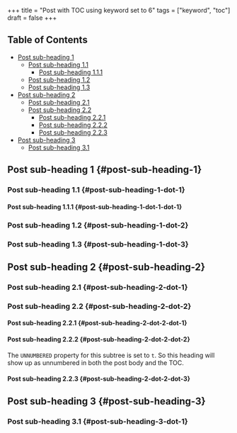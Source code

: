 +++
title = "Post with TOC using keyword set to 6"
tags = ["keyword", "toc"]
draft = false
+++

<div class="ox-hugo-toc toc">
<div></div>

## Table of Contents

- [Post sub-heading 1](#post-sub-heading-1)
    - [Post sub-heading 1.1](#post-sub-heading-1-dot-1)
        - [Post sub-heading 1.1.1](#post-sub-heading-1-dot-1-dot-1)
    - [Post sub-heading 1.2](#post-sub-heading-1-dot-2)
    - [Post sub-heading 1.3](#post-sub-heading-1-dot-3)
- [Post sub-heading 2](#post-sub-heading-2)
    - [Post sub-heading 2.1](#post-sub-heading-2-dot-1)
    - [Post sub-heading 2.2](#post-sub-heading-2-dot-2)
        - [Post sub-heading 2.2.1](#post-sub-heading-2-dot-2-dot-1)
        - [Post sub-heading 2.2.2](#post-sub-heading-2-dot-2-dot-2)
        - [Post sub-heading 2.2.3](#post-sub-heading-2-dot-2-dot-3)
- [Post sub-heading 3](#post-sub-heading-3)
    - [Post sub-heading 3.1](#post-sub-heading-3-dot-1)
</div>


## Post sub-heading 1 {#post-sub-heading-1}


### Post sub-heading 1.1 {#post-sub-heading-1-dot-1}


#### Post sub-heading 1.1.1 {#post-sub-heading-1-dot-1-dot-1}


### Post sub-heading 1.2 {#post-sub-heading-1-dot-2}


### Post sub-heading 1.3 {#post-sub-heading-1-dot-3}


## Post sub-heading 2 {#post-sub-heading-2}


### Post sub-heading 2.1 {#post-sub-heading-2-dot-1}


### Post sub-heading 2.2 {#post-sub-heading-2-dot-2}


#### Post sub-heading 2.2.1 {#post-sub-heading-2-dot-2-dot-1}


#### Post sub-heading 2.2.2 {#post-sub-heading-2-dot-2-dot-2}

The `UNNUMBERED` property for this subtree is set to `t`. So this
heading will show up as unnumbered in both the post body and the TOC.


#### Post sub-heading 2.2.3 {#post-sub-heading-2-dot-2-dot-3}


## Post sub-heading 3 {#post-sub-heading-3}


### Post sub-heading 3.1 {#post-sub-heading-3-dot-1}
